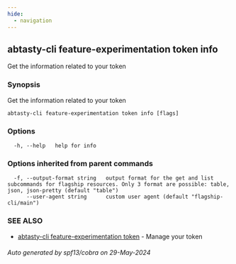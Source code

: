 ```yaml
---
hide:
  - navigation
---
```

## abtasty-cli feature-experimentation token info

Get the information related to your token

### Synopsis

Get the information related to your token

```
abtasty-cli feature-experimentation token info [flags]
```

### Options

```
  -h, --help   help for info
```

### Options inherited from parent commands

```
  -f, --output-format string   output format for the get and list subcommands for flagship resources. Only 3 format are possible: table, json, json-pretty (default "table")
      --user-agent string      custom user agent (default "flagship-cli/main")
```

### SEE ALSO

* [abtasty-cli feature-experimentation token](abtasty-cli_feature-experimentation_token.md)	 - Manage your token

###### Auto generated by spf13/cobra on 29-May-2024
